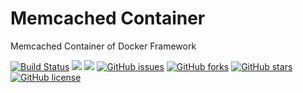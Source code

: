 # Memcached Container
Memcached Container of Docker Framework


[![Build Status](https://travis-ci.org/dockerframework/memcached.svg?branch=master)](https://travis-ci.org/dockerframework/memcached) [![](https://images.microbadger.com/badges/image/dockerframework/memcached:1.5.svg)](https://microbadger.com/images/dockerframework/memcached:1.5 "Layers") [![](https://images.microbadger.com/badges/version/dockerframework/memcached:1.5.svg)](https://microbadger.com/images/dockerframework/memcached:1.5 "Version") [![GitHub issues](https://img.shields.io/github/issues/dockerframework/memcached.svg)](https://github.com/dockerframework/memcached/issues) [![GitHub forks](https://img.shields.io/github/forks/dockerframework/memcached.svg)](https://github.com/dockerframework/memcached/network) [![GitHub stars](https://img.shields.io/github/stars/dockerframework/memcached.svg)](https://github.com/dockerframework/memcached/stargazers) [![GitHub license](https://img.shields.io/badge/license-MIT-blue.svg)](https://raw.githubusercontent.com/dockerframework/memcached/master/LICENSE)
